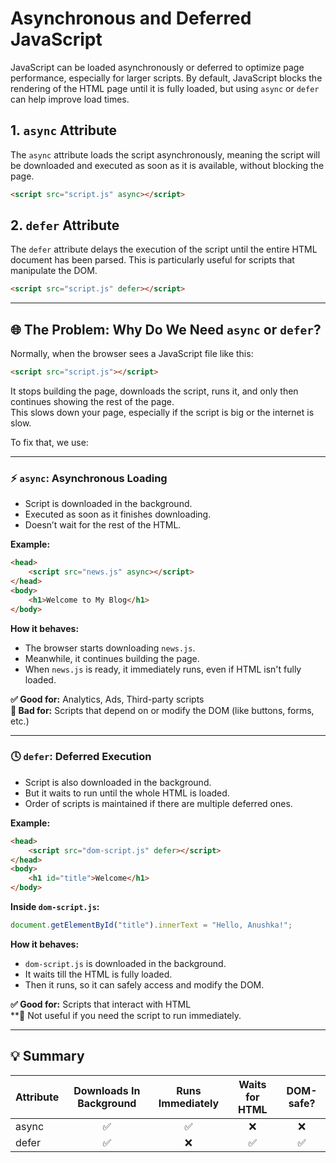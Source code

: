 # Asynchronous and Deferred JavaScript

JavaScript can be loaded asynchronously or deferred to optimize page performance, especially for larger scripts. By default, JavaScript blocks the rendering of the HTML page until it is fully loaded, but using `async` or `defer` can help improve load times.

## 1. `async` Attribute

The `async` attribute loads the script asynchronously, meaning the script will be downloaded and executed as soon as it is available, without blocking the page.

```html
<script src="script.js" async></script>
```

## 2. `defer` Attribute

The `defer` attribute delays the execution of the script until the entire HTML document has been parsed. This is particularly useful for scripts that manipulate the DOM.

```html
<script src="script.js" defer></script>
```

---

## 🌐 The Problem: Why Do We Need `async` or `defer`?

Normally, when the browser sees a JavaScript file like this:

```html
<script src="script.js"></script>
```

It stops building the page, downloads the script, runs it, and only then continues showing the rest of the page.  
This slows down your page, especially if the script is big or the internet is slow.

To fix that, we use:

---

### ⚡ `async`: Asynchronous Loading

- Script is downloaded in the background.
- Executed as soon as it finishes downloading.
- Doesn’t wait for the rest of the HTML.

**Example:**

```html
<head>
    <script src="news.js" async></script>
</head>
<body>
    <h1>Welcome to My Blog</h1>
</body>
```

**How it behaves:**

- The browser starts downloading `news.js`.
- Meanwhile, it continues building the page.
- When `news.js` is ready, it immediately runs, even if HTML isn't fully loaded.

**✅ Good for:** Analytics, Ads, Third-party scripts  
**🚫 Bad for:** Scripts that depend on or modify the DOM (like buttons, forms, etc.)

---

### 🕓 `defer`: Deferred Execution

- Script is also downloaded in the background.
- But it waits to run until the whole HTML is loaded.
- Order of scripts is maintained if there are multiple deferred ones.

**Example:**

```html
<head>
    <script src="dom-script.js" defer></script>
</head>
<body>
    <h1 id="title">Welcome</h1>
</body>
```

**Inside `dom-script.js`:**

```js
document.getElementById("title").innerText = "Hello, Anushka!";
```

**How it behaves:**

- `dom-script.js` is downloaded in the background.
- It waits till the HTML is fully loaded.
- Then it runs, so it can safely access and modify the DOM.

**✅ Good for:** Scripts that interact with HTML  
**🚫 Not useful if you need the script to run immediately.

---

## 💡 Summary

| Attribute | Downloads In Background | Runs Immediately | Waits for HTML | DOM-safe? |
|-----------|:----------------------:|:---------------:|:--------------:|:---------:|
| async     | ✅                     | ✅              | ❌             | ❌        |
| defer     | ✅                     | ❌              | ✅             | ✅        |

